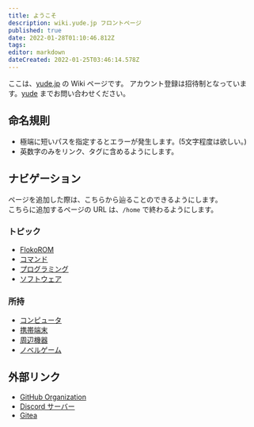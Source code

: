 ```yaml
---
title: ようこそ
description: wiki.yude.jp フロントページ
published: true
date: 2022-01-28T01:10:46.812Z
tags: 
editor: markdown
dateCreated: 2022-01-25T03:46:14.578Z
---
```


ここは、[yude.jp](https://yude.jp) の Wiki ページです。
アカウント登録は招待制となっています。[yude](https://yude.jp/profile) までお問い合わせください。

## 命名規則
* 極端に短いパスを指定するとエラーが発生します。(5文字程度は欲しい。)
* 英数字のみをリンク、タグに含めるようにします。

## ナビゲーション
ページを追加した際は、こちらから辿ることのできるようにします。\
こちらに追加するページの URL は、`/home` で終わるようにします。
### トピック
* [FlokoROM](/Floko/home)
* [コマンド](/command/home)
* [プログラミング](/programming/home)
* [ソフトウェア](/software/home)
### 所持
* [コンピュータ](/inventory/hosts/home)
* [携帯端末](/inventory/mobile)
* [周辺機器](/inventory/peripheral)
* [ノベルゲーム](/inventory/visual-novel)

## 外部リンク
* [GitHub Organization](https://github.com/yudejp)
* [Discord サーバー](https://discord.gg/X6srY7X)
* [Gitea](https://git.yude.jp/)